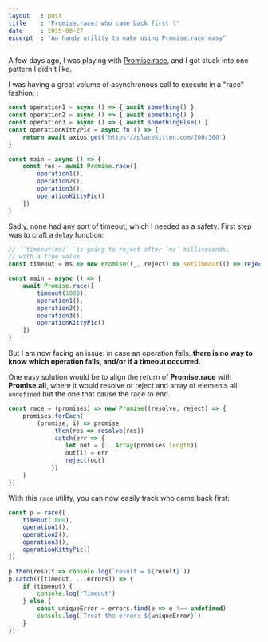 ```yaml
---
layout   : post
title    : "Promise.race: who came back first ?"
date     : 2019-08-27
excerpt  : "An handy utility to make using Promise.race easy"
---
```


A few days ago, I was playing with [Promise.race](https://developer.mozilla.org/en-US/docs/Web/JavaScript/Reference/Global_Objects/Promise/race), and I got stuck into one pattern I didn't like.

I was having a great volume of asynchronous call to execute in a "race" fashion, :
```js
const operation1 = async () => { await something() }
const operation2 = async () => { await something() }
const operation3 = async () => { await somethingElse() }
const operationKittyPic = async fn () => {
    return await axios.get('https://placekitten.com/200/300')
}

const main = async () => {
    const res = await Promise.race([
        operation1(),
        operation2(),
        operation3(),
        operationKittyPic()
    ])
}

```

Sadly, none had any sort of timeout, which I needed as a safety. First step was to craft a `delay` function:

```js
// ``timeout(ms)` `is going to reject after `ms` milliseconds,
// with a true value
const timeout = ms => new Promise((_, reject) => setTimeout(() => reject(true), ms))

const main = async () => {
    await Promise.race([
        timeout(1000),
        operation1(),
        operation2(),
        operation3(),
        operationKittyPic()
    ])
}
```

But I am now facing an issue: in case an operation fails, **there is no way to know which operation fails, and/or if a timeout occurred.**

One easy solution would be to align the return of **Promise.race** with **Promise.all**, where it would resolve or reject and array of elements all `undefined` but the one that cause the race to end.

```js
const race = (promises) => new Promise((resolve, reject) => {
    promises.forEach(
        (promise, i) => promise
            .then(res => resolve(res))
            .catch(err => {
                let out = [...Array(promises.length)]
                out[i] = err
                reject(out)
            })
    )
})
```

With this `race` utility, you can now easily track who came back first:
```js
const p = race([
    timeout(1000),
    operation1(),
    operation2(),
    operation3(),
    operationKittyPic()
])

p.then(result => console.log(`result = ${result}`))
p.catch(([timeout, ...errors]) => {
    if (timeout) {
        console.log('Timeout')
    } else {
        const uniqueError = errors.find(e => e !== undefined)
        console.log(`Treat the error: ${uniqueError}`)
    }
})
```
